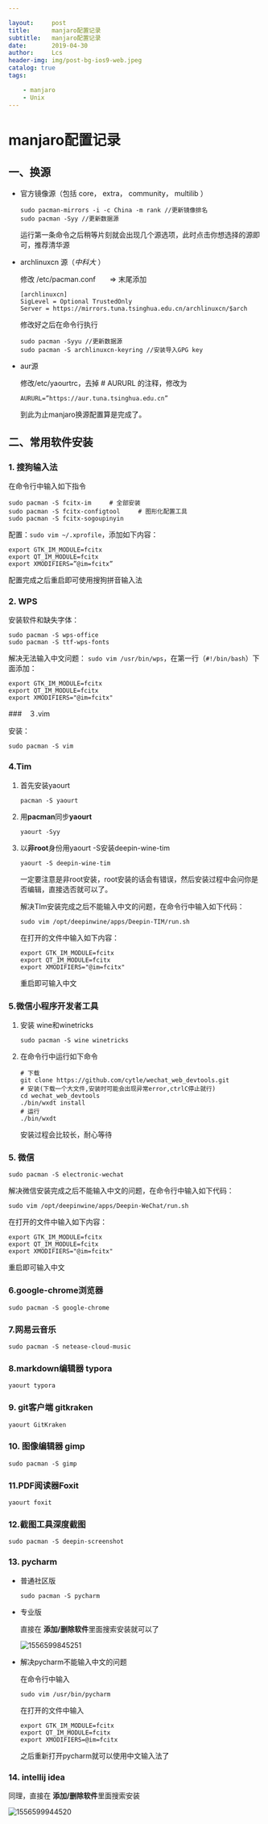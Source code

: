```yaml
---

layout:     post
title:      manjaro配置记录
subtitle:   manjaro配置记录
date:       2019-04-30
author:     Lcs
header-img: img/post-bg-ios9-web.jpeg
catalog: true
tags:

    - manjaro
    - Unix
---
```


# manjaro配置记录

## 一、换源

+ 官方镜像源（包括 core， extra， community， multilib ）

  ```
  sudo pacman-mirrors -i -c China -m rank //更新镜像排名
  sudo pacman -Syy //更新数据源
  ```

  运行第一条命令之后稍等片刻就会出现几个源选项，此时点击你想选择的源即可，推荐清华源

+ archlinuxcn 源（*中科大* ）

  修改 /etc/pacman.conf　　=> 末尾添加

  ```
  [archlinuxcn]
  SigLevel = Optional TrustedOnly
  Server = https://mirrors.tuna.tsinghua.edu.cn/archlinuxcn/$arch
  ```

  修改好之后在命令行执行

  ```
  sudo pacman -Syyu //更新数据源
  sudo pacman -S archlinuxcn-keyring //安装导入GPG key
  ```

+ aur源

  修改/etc/yaourtrc，去掉 # AURURL 的注释，修改为

  ```
  AURURL=”https://aur.tuna.tsinghua.edu.cn”
  ```

  到此为止manjaro换源配置算是完成了。

## 二、常用软件安装

### 1. 搜狗输入法

在命令行中输入如下指令

```
sudo pacman -S fcitx-im     # 全部安装
sudo pacman -S fcitx-configtool     # 图形化配置工具
sudo pacman -S fcitx-sogoupinyin
```

配置：`sudo vim ~/.xprofile`，添加如下内容：

```
export GTK_IM_MODULE=fcitx
export QT_IM_MODULE=fcitx
export XMODIFIERS=”@im=fcitx”
```

配置完成之后重启即可使用搜狗拼音输入法

### 2. WPS

安装软件和缺失字体：

```
sudo pacman -S wps-office
sudo pacman -S ttf-wps-fonts
```

解决无法输入中文问题：
`sudo vim /usr/bin/wps`，在第一行（`#!/bin/bash`）下面添加：

```
export GTK_IM_MODULE=fcitx
export QT_IM_MODULE=fcitx
export XMODIFIERS="@im=fcitx"
```

###　３.vim

安装：

```
sudo pacman -S vim
```

### 4.Tim

1. 首先安装yaourt

   ```
   pacman -S yaourt
   ```

2. 用**pacman**同步**yaourt**

   ```
   yaourt -Syy
   ```

3. 以**非root**身份用yaourt -S安装deepin-wine-tim

   ```
   yaourt -S deepin-wine-tim
   ```

   一定要注意是非root安装，root安装的话会有错误，然后安装过程中会问你是否编辑，直接选否就可以了。
   
   解决TIm安装完成之后不能输入中文的问题，在命令行中输入如下代码：
   
   ```
   sudo vim /opt/deepinwine/apps/Deepin-TIM/run.sh
   ```
   
   在打开的文件中输入如下内容：
   
   ```
   export GTK_IM_MODULE=fcitx
   export QT_IM_MODULE=fcitx
   export XMODIFIERS="@im=fcitx"
   ```
   
   重启即可输入中文

### 5.微信小程序开发者工具

1. 安装 wine和winetricks

   ```
   sudo pacman -S wine winetricks
   ```

2. 在命令行中运行如下命令

   ```
   # 下载
   git clone https://github.com/cytle/wechat_web_devtools.git
   # 安装(下载一个大文件,安装时可能会出现异常error,ctrlC停止就行)
   cd wechat_web_devtools
   ./bin/wxdt install
   # 运行
   ./bin/wxdt
   ```

   安装过程会比较长，耐心等待

### 5. 微信

```
sudo pacman -S electronic-wechat
```

解决微信安装完成之后不能输入中文的问题，在命令行中输入如下代码：

```
sudo vim /opt/deepinwine/apps/Deepin-WeChat/run.sh
```

在打开的文件中输入如下内容：

```
export GTK_IM_MODULE=fcitx
export QT_IM_MODULE=fcitx
export XMODIFIERS="@im=fcitx"
```

重启即可输入中文

### 6.google-chrome浏览器

```
sudo pacman -S google-chrome
```

### 7.网易云音乐

```
sudo pacman -S netease-cloud-music
```

### 8.markdown编辑器 typora

```
yaourt typora
```

### 9. git客户端 gitkraken

```
yaourt GitKraken
```

### 10. 图像编辑器 gimp

```
sudo pacman -S gimp
```

### 11.PDF阅读器Foxit

```
yaourt foxit
```

### 12.截图工具深度截图

```
sudo pacman -S deepin-screenshot
```

### 13. pycharm

+ 普通社区版

  ```
  sudo pacman -S pycharm
  ```

+ 专业版

  直接在 **添加/删除软件**里面搜索安装就可以了

  ![1556599845251](https://github.com/lcs1998/lcs1998.github.io/blob/master/img/1556599845251.png?raw=true)
  
+ 解决pycharm不能输入中文的问题

  在命令行中输入

  ```
  sudo vim /usr/bin/pycharm
  ```

  在打开的文件中输入

  ```
  export GTK_IM_MODULE=fcitx 
  export QT_IM_MODULE=fcitx 
  export XMODIFIERS=@im=fcitx
  ```

  之后重新打开pycharm就可以使用中文输入法了

### 14. intellij idea

同理，直接在 **添加/删除软件**里面搜索安装

![1556599944520](https://github.com/lcs1998/lcs1998.github.io/blob/master/img/1556599944520.png?raw=true)






